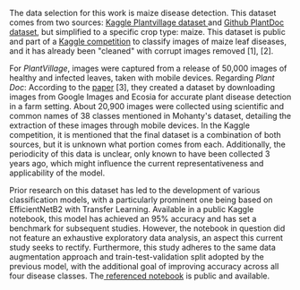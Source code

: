 The data selection for this work is maize disease detection. This dataset comes from two sources: [Kaggle Plantvillage dataset ](https:///www.kaggle.com/datasets/abdallahalidev/plantvillage-dataset/data) and [Github PlantDoc dataset](https://github.com/pratikkayal/PlantDoc-Dataset), but simplified to a specific crop type: maize. This dataset is public and part of a [Kaggle competition](https://www.kaggle.com/datasets/smaranjitghose/corn-or-maize-leaf-disease-dataset/data) to classify images of maize leaf diseases, and it has already been "cleaned" with corrupt images removed [1], [2].

For *PlantVillage*, images were captured from a release of 50,000 images of healthy and infected leaves, taken with mobile devices. Regarding *Plant Doc*: According to the [paper](https://arxiv.org/pdf/1911.10317.pdf)  [3], they created a dataset by downloading images from Google Images and Ecosia for accurate plant disease detection in a farm setting. About 20,900 images were collected using scientific and common names of 38 classes mentioned in Mohanty's dataset, detailing the extraction of these images through mobile devices. In the Kaggle competition, it is mentioned that the final dataset is a combination of both sources, but it is unknown what portion comes from each. Additionally, the periodicity of this data is unclear, only known to have been collected 3 years ago, which might influence the current representativeness and applicability of the model.

Prior research on this dataset has led to the development of various classification models, with a particularly prominent one being based on EfficientNetB2 with Transfer Learning. Available in a public Kaggle notebook, this model has achieved an 95% accuracy and has set a benchmark for subsequent studies. However, the notebook in question did not feature an exhaustive exploratory data analysis, an aspect this current study seeks to rectify. Furthermore, this study adheres to the same data augmentation approach and train-test-validation split adopted by the previous model, with the additional goal of improving accuracy across all four disease classes. The[ referenced notebook](https://www.kaggle.com/code/omreekapon/corn-and-maize-diseases-classification.) is public and available.
